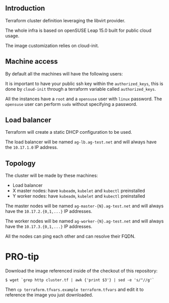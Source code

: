 ## Introduction

Terraform cluster definition leveraging the libvirt provider.

The whole infra is based on openSUSE Leap 15.0 built for public cloud usage.

The image customization relies on cloud-init.

## Machine access

By default all the machines will have the following users:

It is important to have your public ssh key within the `authorized_keys`,
this is done by `cloud-init` through a terraform variable called `authorized_keys`.

All the instances have a `root` and a `opensuse` user with `linux` password. The `opensuse` user can
perform `sudo` without specifying a password.

## Load balancer

Terraform will create a static DHCP configuration to be used.

The load balancer will be named `ag-lb.ag-test.net` and will always have the
`10.17.1.0` IP address.

## Topology

The cluster will be made by these machines:

  * Load balancer
  * X master nodes: have `kubeadm`, `kubelet` and `kubectl` preinstalled
  * Y worker nodes: have `kubeadm`, `kubelet` and `kubectl` preinstalled

The master nodes will be named `ag-master-{N}.ag-test.net` and will always have the
`10.17.2.{0,1,...}` IP addresses.

The worker nodes will be named `ag-worker-{N}.ag-test.net` and will always have the
`10.17.3.{0,1,...}` IP addresses.

All the nodes can ping each other and can resolve their FQDN.


# PRO-tip

Download the image referenced inside of the checkout of this repository:

```
$ wget `grep http cluster.tf | awk {'print $3'} | sed -e 's/"//g'`
```

Then `cp terraform.tfvars.example terraform.tfvars` and edit it to reference
the image you just downloaded.
